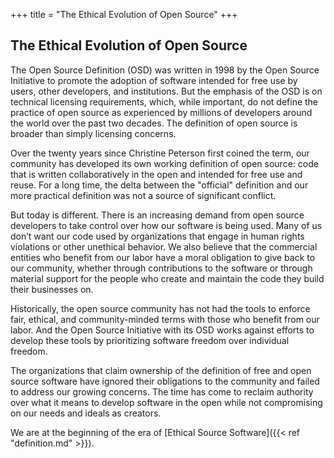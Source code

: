+++
title = "The Ethical Evolution of Open Source"
+++

## The Ethical Evolution of Open Source

The Open Source Definition (OSD) was written in 1998 by the Open Source Initiative to promote the adoption of software intended for free use by users, other developers, and institutions. But the emphasis of the OSD is on technical licensing requirements, which, while important, do not define the practice of open source as experienced by millions of developers around the world over the past two decades. The definition of open source is broader than simply licensing concerns.

Over the twenty years since Christine Peterson first coined the term, our community has developed its own working definition of open source: code that is written collaboratively in the open and intended for free use and reuse. For a long time, the delta between the "official" definition and our more practical definition was not a source of significant conflict.

But today is different. There is an increasing demand from open source developers to take control over how our software is being used. Many of us don’t want our code used by organizations that engage in human rights violations or other unethical behavior. We also believe that the commercial entities who benefit from our labor have a moral obligation to give back to our community, whether through contributions to the software or through material support for the people who create and maintain the code they build their businesses on.

Historically, the open source community has not had the tools to enforce fair, ethical, and community-minded terms with those who benefit from our labor. And the Open Source Initiative with its OSD works against efforts to develop these tools by prioritizing software freedom over individual freedom.

The organizations that claim ownership of the definition of free and open source software have ignored their obligations to the community and failed to address our growing concerns. The time has come to reclaim authority over what it means to develop software in the open while not compromising on our needs and ideals as creators.

We are at the beginning of the era of [Ethical Source Software]({{< ref "definition.md" >}}).
